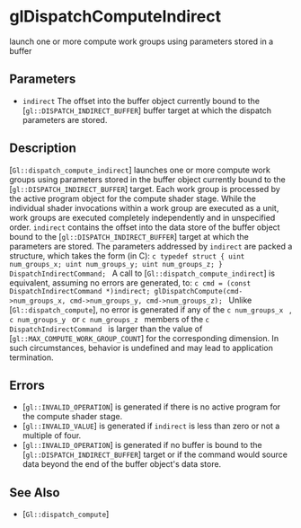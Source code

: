 # glDispatchComputeIndirect
launch one or more compute work groups using parameters stored in a
  buffer

## Parameters
- `indirect`
  The offset into the buffer object currently bound to the
  [`gl::DISPATCH_INDIRECT_BUFFER`] buffer target at which the dispatch
  parameters are stored.

## Description
[`Gl::dispatch_compute_indirect`] launches one or more compute work
  groups using parameters stored in the buffer object currently bound to
  the [`gl::DISPATCH_INDIRECT_BUFFER`] target. Each work group is
  processed by the active program object for the compute shader stage.
  While the individual shader invocations within a work group are
  executed as a unit, work groups are executed completely independently
  and in unspecified order. `indirect` contains the offset into the data
  store of the buffer object bound to the
  [`gl::DISPATCH_INDIRECT_BUFFER`] target at which the parameters are
  stored.
The parameters addressed by `indirect` are packed a structure, which
  takes the form (in C): ```c typedef struct { uint num_groups_x; uint
  num_groups_y; uint num_groups_z; } DispatchIndirectCommand; ```
A call to [`Gl::dispatch_compute_indirect`] is equivalent, assuming no
  errors are generated, to: ```c cmd = (const DispatchIndirectCommand
  *)indirect; glDispatchCompute(cmd->num_groups_x, cmd->num_groups_y,
  cmd->num_groups_z); ```
Unlike [`Gl::dispatch_compute`], no error is generated if any of the
  ```c num_groups_x ``` , ```c num_groups_y ``` or ```c num_groups_z ```
  members of the ```c DispatchIndirectCommand ``` is larger than the
  value of [`gl::MAX_COMPUTE_WORK_GROUP_COUNT`] for the corresponding
  dimension. In such circumstances, behavior is undefined and may lead
  to application termination.

## Errors
- [`gl::INVALID_OPERATION`] is generated if there is no active program
  for the compute shader stage.
- [`gl::INVALID_VALUE`] is generated if `indirect` is less than zero or
  not a multiple of four.
- [`gl::INVALID_OPERATION`] is generated if no buffer is bound to the
  [`gl::DISPATCH_INDIRECT_BUFFER`] target or if the command would source
  data beyond the end of the buffer object's data store.

## See Also
- [`Gl::dispatch_compute`]

